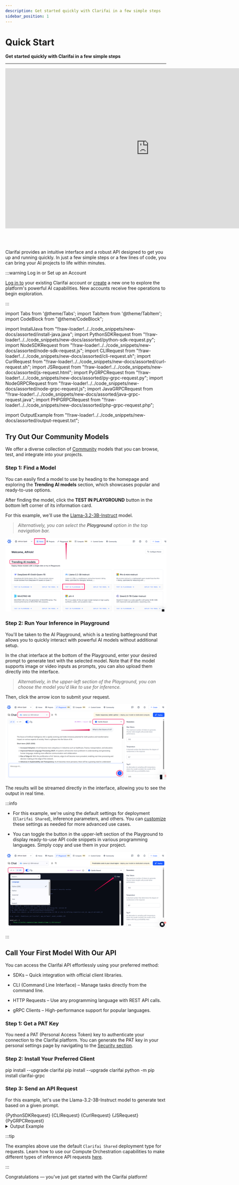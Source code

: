 ```yaml
---
description: Get started quickly with Clarifai in a few simple steps
sidebar_position: 1
---
```


# Quick Start

**Get started quickly with Clarifai in a few simple steps**
<hr />

<div style={{ "position":"relative","width": "100%","overflow": "hidden","padding-top": "56.25%"}}>
<iframe width="900" height="500" style={{"position": "absolute","top": "0","left": "0","bottom": "0","right": "0","width": "100%","height": "100%",}} src="https://www.youtube.com/embed/4Cw9SdGPmDg" title="Introducing the AI Playground — Your LLM Battleground to Test Powerful AI Models!" frameborder="0" allow="accelerometer; autoplay; clipboard-write; encrypted-media; gyroscope; picture-in-picture; web-share" allowfullscreen></iframe>
</div>

<br/><br/>

Clarifai provides an intuitive interface and a robust API designed to get you up and running quickly. In just a few simple steps or a few lines of code, you can bring your AI projects to life within minutes. 

:::warning Log in or Set up an Account

[Log in to](https://clarifai.com/login) your existing Clarifai account or [create](https://clarifai.com/signup) a new one to explore the platform's powerful AI capabilities. New accounts receive free operations to begin exploration.

:::

import Tabs from '@theme/Tabs';
import TabItem from '@theme/TabItem';
import CodeBlock from "@theme/CodeBlock";

import InstallJava from "!!raw-loader!../../code_snippets/new-docs/assorted/install-java.java";
import PythonSDKRequest from "!!raw-loader!../../code_snippets/new-docs/assorted/python-sdk-request.py";
import NodeSDKRequest from "!!raw-loader!../../code_snippets/new-docs/assorted/node-sdk-request.js";
import CLIRequest from "!!raw-loader!../../code_snippets/new-docs/assorted/cli-request.sh";
import CurlRequest from "!!raw-loader!../../code_snippets/new-docs/assorted/curl-request.sh";
import JSRequest from "!!raw-loader!../../code_snippets/new-docs/assorted/js-request.html";
import PyGRPCRequest from "!!raw-loader!../../code_snippets/new-docs/assorted/py-grpc-request.py";
import NodeGRPCRequest from "!!raw-loader!../../code_snippets/new-docs/assorted/node-grpc-request.js";
import JavaGRPCRequest from "!!raw-loader!../../code_snippets/new-docs/assorted/java-grpc-request.java";
import PHPGRPCRequest from "!!raw-loader!../../code_snippets/new-docs/assorted/php-grpc-request.php";

import OutputExample from "!!raw-loader!../../code_snippets/new-docs/assorted/output-request.txt";


## Try Out Our Community Models

We offer a diverse collection of [Community](https://clarifai.com/explore) models that you can browse, test, and integrate into your projects.

### Step 1: Find a Model

You can easily find a model to use by heading to the homepage and exploring the **Trending AI models** section, which showcases popular and ready-to-use options.

After finding the model, click the **TEST IN PLAYGROUND** button in the bottom left corner of its information card. 

For this example, we'll use the [Llama-3.2-3B-Instruct](https://clarifai.com/meta/Llama-3/models/Llama-3_2-3B-Instruct) model.

> _Alternatively, you can select the **Playground** option in the top navigation bar._

![](/img/new-docs/playground-2.png)

### Step 2: Run Your Inference in Playground

You'll be taken to the AI Playground, which is a testing battleground that allows you to quickly interact with powerful AI models without additional setup.

In the chat interface at the bottom of the Playground, enter your desired prompt to generate text with the selected model. Note that if the model supports image or video inputs as prompts, you can also upload them directly into the interface.

> _Alternatively, in the upper-left section of the Playground, you can choose the model you'd like to use for inference._

Then, click the arrow icon to submit your request.

![](/img/new-docs/playground-3.png)

The results will be streamed directly in the interface, allowing you to see the output in real time.

:::info

- For this example, we're using the default settings for deployment (`Clarifai Shared`), inference parameters, and others. You can [customize](https://docs.clarifai.com/compute/models/model-inference/#model-playground) these settings as needed for more advanced use cases.

- You can toggle the button in the upper-left section of the Playground to display ready-to-use API code snippets in various programming languages. Simply copy and use them in your project.

![](/img/new-docs/playground-4.png)

:::

## Call Your First Model With Our API

You can access the Clarifai API effortlessly using your preferred method:

- SDKs – Quick integration with official client libraries.

- CLI (Command Line Interface) – Manage tasks directly from the command line.

- HTTP Requests – Use any programming language with REST API calls.

- gRPC Clients – High-performance support for popular languages.


### Step 1: Get a PAT Key

You need a PAT (Personal Access Token) key to authenticate your connection to the Clarifai platform. You can generate the PAT key in your personal settings page by navigating to the [Security section](https://clarifai.com/settings/security).

### Step 2: Install Your Preferred Client

<Tabs>
<TabItem value="python1" label="Python SDK">
    <CodeBlock className="language-python">pip install --upgrade clarifai</CodeBlock>
</TabItem>

<TabItem value="cli" label="CLI">
 <CodeBlock className="language-javascript">pip install --upgrade clarifai</CodeBlock>
</TabItem>

<TabItem value="python2" label="Python (gRPC)">
    <CodeBlock className="language-php">python -m pip install clarifai-grpc</CodeBlock>
</TabItem>

</Tabs>


### Step 3: Send an API Request

For this example, let's use the Llama-3.2-3B-Instruct model to generate text based on a given prompt.

<Tabs>
<TabItem value="python11" label="Python SDK">
    <CodeBlock className="language-python">{PythonSDKRequest}</CodeBlock>
</TabItem>

<TabItem value="cli1" label="CLI">
 <CodeBlock className="language-bash">{CLIRequest}</CodeBlock>
</TabItem>

<TabItem value="js11" label="cURL">
 <CodeBlock className="language-javascript">{CurlRequest}</CodeBlock>
</TabItem>

<TabItem value="javascript11" label="JavaScript (REST)">
 <CodeBlock className="language-javascript">{JSRequest}</CodeBlock>
</TabItem>

<TabItem value="python21" label="Python (gRPC)">
    <CodeBlock className="language-python">{PyGRPCRequest}</CodeBlock>
</TabItem>

</Tabs>

<details>
  <summary>Output Example</summary>
    <CodeBlock className="language-text">{OutputExample}</CodeBlock>
</details>

:::tip

The examples above use the default `Clarifai Shared` deployment type for requests. Learn how to use our Compute Orchestration capabilities to make different types of inference API requests [here](https://docs.clarifai.com/compute/models/model-inference#via-the-api).

:::

Congratulations — you've just get started with the Clarifai platform!